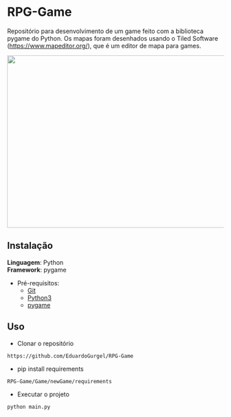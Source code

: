 # RPG-Game
Repositório para desenvolvimento de um game feito com a biblioteca pygame do Python. Os mapas foram desenhados usando o Tiled Software (https://www.mapeditor.org/), que é um editor de mapa para games.

<img src=https://user-images.githubusercontent.com/51385738/233507573-06984e72-17a6-4f04-b943-af1ded33694e.png width="800" height="400" />

## Instalação 
**Linguagem**: Python<br>
**Framework**: pygame<br>

* Pré-requisitos:
  * [Git](https://git-scm.com/)
  * [Python3](https://www.python.org/)
  * [pygame](https://www.pygame.org/news)

## Uso 

 * Clonar o repositório
  ```
  https://github.com/EduardoGurgel/RPG-Game
  ```
  
 * pip install requirements
  ```
  RPG-Game/Game/newGame/requirements
  ```
  
  
 * Executar o projeto
  ```
  python main.py
  ```
